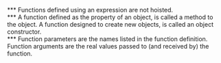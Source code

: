 ***   Functions defined using an expression are not hoisted.  
***   A function defined as the property of an object, is called a method to the object.
      A function designed to create new objects, is called an object constructor.  
***   Function parameters are the names listed in the function definition. Function arguments are the real values passed to (and received       by) the function.


